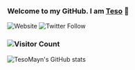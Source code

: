 ### Welcome to my GitHub. I am [Teso][website]  👋

![Website](https://img.shields.io/website?label=TesoMayn.com&style=for-the-badge&url=https%3A%2F%2FTesoMayn.com)
![Twitter Follow](https://img.shields.io/twitter/follow/TesoMayn?color=%2300acee&style=for-the-badge)

### ![Visitor Count](https://visitor-badge.glitch.me/badge?page_id=TesoMayn.TesoMayn)

![TesoMayn's GitHub stats](https://github-readme-stats.vercel.app/api?username=TesoMayn&show_icons=true&theme=dracula)

[website]: https://tesomayn.com/
[twitter]: https://twitter.com/tesomayn
[instagram]: https://www.instagram.com/tesomayn/
